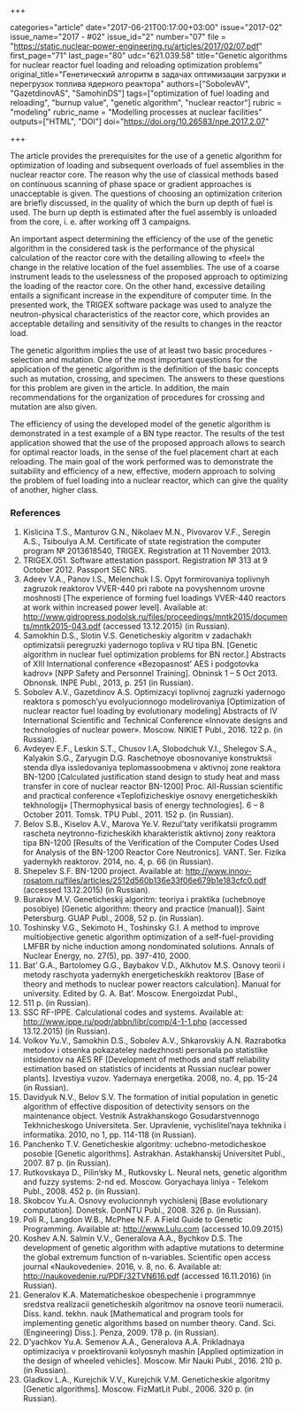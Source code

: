 +++

categories="article"
date="2017-06-21T00:17:00+03:00"
issue="2017-02"
issue_name="2017 - #02"
issue_id="2"
number="07"
file = "https://static.nuclear-power-engineering.ru/articles/2017/02/07.pdf"
first_page="71"
last_page="80"
udc="621.039.58"
title="Genetic algorithms for nuclear reactor fuel loading and reloading optimization problems"
original_title="Генетический алгоритм в задачах оптимизации загрузки и перегрузок топлива ядерного реактора"
authors=["SobolevAV", "GazetdinovAS", "SamohinDS"]
tags=["optimization of fuel loading and reloading", "burnup value", "genetic algorithm", "nuclear reactor"]
rubric = "modeling"
rubric_name = "Modelling processes at nuclear facilities"
outputs=["HTML", "DOI"]
doi="https://doi.org/10.26583/npe.2017.2.07"

+++

The article provides the prerequisites for the use of a genetic algorithm for optimization of loading and subsequent overloads of fuel assemblies in the nuclear reactor core. The reason why the use of classical methods based on continuous scanning of phase space or gradient approaches is unacceptable is given. The questions of choosing an optimization criterion are briefly discussed, in the quality of which the burn up depth of fuel is used. The burn up depth is estimated after the fuel assembly is unloaded from the core, i. e. after working off 3 campaigns.

An important aspect determining the efficiency of the use of the genetic algorithm in the considered task is the performance of the physical calculation of the reactor core with the detailing allowing to «feel» the change in the relative location of the fuel assemblies. The use of a coarse instrument leads to the uselessness of the proposed approach to optimizing the loading of the reactor core. On the other hand, excessive detailing entails a significant increase in the expenditure of computer time. In the presented work, the TRIGEX software package was used to analyze the neutron-physical characteristics of the reactor core, which provides an acceptable detailing and sensitivity of the results to changes in the reactor load.

The genetic algorithm implies the use of at least two basic procedures - selection and mutation. One of the most important questions for the application of the genetic algorithm is the definition of the basic concepts such as mutation, crossing, and specimen. The answers to these questions for this problem are given in the article. In addition, the main recommendations for the organization of procedures for crossing and mutation are also given.

The efficiency of using the developed model of the genetic algorithm is demonstrated in a test example of a BN type reactor. The results of the test application showed that the use of the proposed approach allows to search for optimal reactor loads, in the sense of the fuel placement chart at each reloading. The main goal of the work performed was to demonstrate the suitability and efficiency of a new, effective, modern approach to solving the problem of fuel loading into a nuclear reactor, which can give the quality of another, higher class.

### References

1. Kislicina T.S., Manturov G.N., Nikolaev M.N., Pivovarov V.F., Seregin A.S., Tsiboulya A.M. Certificate of state registration the computer program № 2013618540, TRIGEX. Registration at 11 November 2013.
2. TRIGEX.051. Software attestation passport. Registration № 313 at 9 October 2012. Passport SEC NRS.
3. Adeev V.A., Panov I.S., Melenchuk I.S. Opyt formirovaniya toplivnyh zagruzok reaktorov VVER-440 pri rabote na povyshennom urovne moshnosti [The experience of forming fuel loadings VVER-440 reactors at work within increased power level]. Available at: http://www.gidropress.podolsk.ru/files/proceedings/mntk2015/documents/mntk2015-043.pdf (accessed 13.12.2015) (in Russian).
4. Samokhin D.S., Slotin V.S. Geneticheskiy algoritm v zadachakh optimizatsii peregruzki yadernogo topliva v RU tipa BN. [Genetic algorithm in nuclear fuel optimization problems for BN rector.] Abstracts of XIII International conference «Bezopasnost’ AES i podgotovka kadrov» [NPP Safety and Personnel Training]. Obninsk 1 – 5 Oct 2013. Obnonsk. INPE Publ., 2013, p. 251 (in Russian).
5. Sobolev A.V., Gazetdinov A.S. Optimizacyi toplivnoj zagruzki yadernogo reaktora s pomosch’yu evolyucionnogo modelirovaniya [Optimization of nuclear reactor fuel loading by evolutionary modeling] Abstracts of IV International Scientific and Technical Conference «Innovate designs and technologies of nuclear power». Moscow. NIKIET Publ., 2016. 122 p. (in Russian).
6. Avdeyev E.F., Leskin S.T., Chusov I.A, Slobodchuk V.I., Shelegov S.A., Kalyakin S.G., Zaryugin D.G. Raschetnoye obosnovaniye konstruktsii stenda dlya issledovaniya teplomassoobmena v aktivnoj zone reaktora BN-1200 [Calculated justification stand design to study heat and mass transfer in core of nuclear reactor BN-1200] Proc. All-Russian scientific and practical conference «Teplofizicheskiye osnovy energeticheskikh tekhnologij» [Thermophysical basis of energy technologies]. 6 – 8 October 2011. Tomsk. TPU Publ., 2011. 152 p. (in Russian).
7. Belov S.B., Kiselov A.V., Marova Ye.V. Rezul’taty verifikatsii programm rascheta neytronno-fizicheskikh kharakteristik aktivnoj zony reaktora tipa BN-1200 [Results of the Verification of the Computer Codes Used for Analysis of the BN-1200 Reactor Core Neutronics]. VANT. Ser. Fizika yadernykh reaktorov. 2014, no. 4, p. 66 (in Russian).
8. Shepelev S.F. BN-1200 project. Available at: http://www.innov-rosatom.ru/files/articles/2512d560b136e33f06e679b1e183cfc0.pdf (accessed 13.12.2015) (in Russian).
9. Burakov M.V. Geneticheskij algoritm: teoriya i praktika (uchebnoye posobiye) [Genetic algorithm: theory and practice (manual)]. Saint Petersburg. GUAP Publ., 2008, 52 p. (in Russian).
10. Toshinsky V.G., Sekimoto H., Toshinsky G.I. A method to improve multiobjective genetic algorithm optimization of a self-fuel-providing LMFBR by niche induction among nondominated solutions. Annals of Nuclear Energy, no. 27(5), pp. 397-410, 2000.
11. Bat’ G.A., Bartolomey G.G., Baybakov V.D., Alkhutov M.S. Osnovy teorii i metody raschyota yadernykh energeticheskikh reaktorov [Base of theory and methods to nuclear power reactors calculation]. Manual for university. Edited by G. A. Bat’. Moscow. Energoizdat Publ.,
1982. 511 p. (in Russian).
12. SSC RF-IPPE. Calculational codes and systems. Available at: http://www.ippe.ru/podr/abbn/libr/comp/4-1-1.php (accessed 13.12.2015) (in Russian).
13. Volkov Yu.V., Samokhin D.S., Sobolev A.V., Shkarovskiy A.N. Razrabotka metodov i otsenka pokazateley nadezhnosti personala po statistike intsidentov na AES RF [Development of methods and staff reliability estimation based on statistics of incidents at Russian nuclear power plants]. Izvestiya vuzov. Yadernaya energetika. 2008, no. 4, pp. 15-24 (in Russian).
14. Davidyuk N.V., Belov S.V. The formation of initial population in genetic algorithm of effective disposition of detectivity sensors on the maintenance object. Vestnik Astrakhanskogo Gosudarstvennogo Tekhnicheskogo Universiteta. Ser. Upravlenie, vychislitel’naya tekhnika i informatika. 2010, no 1, pp. 114-118 (in Russian).
15. Panchenko T.V. Geneticheskie algoritmy: uchebno-metodicheskoe posobie [Genetic algorithms]. Astrakhan. Astakhanskij Universitet Publ., 2007. 87 p. (in Russian).
16. Rutkovskaya D., Pilin’sky M., Rutkovsky L. Neural nets, genetic algorithm and fuzzy systems: 2-nd ed. Mosсow. Goryachaya liniya - Telekom Publ., 2008. 452 p. (in Russian).
17. Skobcov Yu.A. Osnovy evolucionnyh vychislenij [Base evolutionary computation]. Donetsk. DonNTU Publ., 2008. 326 p. (in Russian).
18. Poli R., Langdon W.B., McPhee N.F. A Field Guide to Genetic Programming. Available at: http://www.Lulu.com (accessed 10.09.2015)
19. Koshev A.N. Salmin V.V., Generalova A.A., Bychkov D.S. The development of genetic algorithm with adaptive mutations to determine the global extremum function of n-variables. Scientific open access journal «Naukovedenie». 2016, v. 8, no. 6. Available at: http://naukovedenie.ru/PDF/32TVN616.pdf (accessed 16.11.2016) (in Russian).
20. Generalov K.A. Matematicheskoe obespechenie i programmnye sredstva realizacii geneticheskih algoritmov na osnove teorii numeracii. Diss. kand. tekhn. nauk [Mathematical and program tools for implementing genetic algorithms based on number theory. Cand. Sci. (Engineering) Diss.]. Penza, 2009. 178 p. (in Russian).
21. D’yachkov Yu.A. Semenov A.A., Generalova A.A. Prikladnaya optimizaciya v proektirovanii kolyosnyh mashin [Applied optimization in the design of wheeled vehicles]. Moscow. Mir Nauki Publ., 2016. 210 p. (in Russian).
22. Gladkov L.A., Kurejchik V.V., Kurejchik V.M. Geneticheskie algoritmy [Genetic algorithms]. Moscow. FizMatLit Publ., 2006. 320 p. (in Russian).